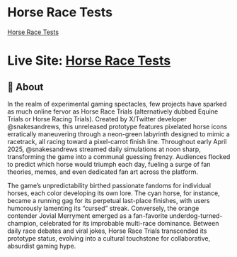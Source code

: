 # Horse Race Tests

[Horse Race Tests](/screen-1.png)

# Live Site: [Horse Race Tests](https://horseracetests.io)


## 📖 About

In the realm of experimental gaming spectacles, few projects have sparked as much online fervor as Horse Race Trials (alternatively dubbed Equine Trials or Horse Racing Trials). Created by X/Twitter developer @snakesandrews, this unreleased prototype features pixelated horse icons erratically maneuvering through a neon-green labyrinth designed to mimic a racetrack, all racing toward a pixel-carrot finish line. Throughout early April 2025, @snakesandrews streamed daily simulations at noon sharp, transforming the game into a communal guessing frenzy. Audiences flocked to predict which horse would triumph each day, fueling a surge of fan theories, memes, and even dedicated fan art across the platform.

The game’s unpredictability birthed passionate fandoms for individual horses, each color developing its own lore. The cyan horse, for instance, became a running gag for its perpetual last-place finishes, with users humorously lamenting its “cursed” streak. Conversely, the orange contender Jovial Merryment emerged as a fan-favorite underdog-turned-champion, celebrated for its improbable multi-race dominance. Between daily race debates and viral jokes, Horse Race Trials transcended its prototype status, evolving into a cultural touchstone for collaborative, absurdist gaming hype.

